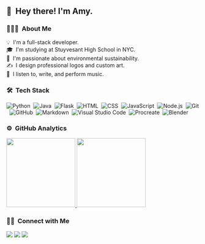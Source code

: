 ## 👋 &nbsp;Hey there! I'm Amy.

### 👨🏻‍💻 &nbsp;About Me

💡 &nbsp;I'm a full-stack developer.\
🎓 &nbsp;I'm studying at Stuyvesant High School in NYC.\
🌱 &nbsp;I'm passionate about environmental sustainability.\
✍️ &nbsp;I design professional logos and custom art.\
🎹 &nbsp;I listen to, write, and perform music. 

### 🛠 &nbsp;Tech Stack

![Python](https://img.shields.io/badge/-Python-05122A?style=flat&logo=python)&nbsp;
![Java](https://img.shields.io/badge/-Java-05122A?style=flat&logo=Java&logoColor=FFA518)&nbsp;
![Flask](https://img.shields.io/badge/-Flask-05122A?style=flat&logo=flask)&nbsp;
![HTML](https://img.shields.io/badge/-HTML-05122A?style=flat&logo=HTML5)&nbsp;
![CSS](https://img.shields.io/badge/-CSS-05122A?style=flat&logo=CSS3&logoColor=1572B6)&nbsp;
![JavaScript](https://img.shields.io/badge/-JavaScript-05122A?style=flat&logo=javascript)&nbsp;
![Node.js](https://img.shields.io/badge/-Node.js-05122A?style=flat&logo=node.js)&nbsp;
![Git](https://img.shields.io/badge/-Git-05122A?style=flat&logo=git)&nbsp;
![GitHub](https://img.shields.io/badge/-GitHub-05122A?style=flat&logo=github)&nbsp;
![Markdown](https://img.shields.io/badge/-Markdown-05122A?style=flat&logo=markdown)&nbsp;
![Visual Studio Code](https://img.shields.io/badge/-Visual%20Studio%20Code-05122A?style=flat&logo=visual-studio-code&logoColor=007ACC)&nbsp;
![Procreate](https://img.shields.io/badge/-Procreate-05122A?style=flat&logo=paypal&logoColor=f477fc)&nbsp;
![Blender](https://img.shields.io/badge/-Blender-05122A?style=flat&logo=blender&logoColor=f59b42)&nbsp;

### ⚙️ &nbsp;GitHub Analytics

<p align="left">
<a href="https://github.com/amymainyc">
  <img height="180em" src="https://github-readme-stats-eight-theta.vercel.app/api?username=amymainyc&show_icons=true&theme=algolia&include_all_commits=true&count_private=true"/>
  <img height="180em" src="https://github-readme-stats-eight-theta.vercel.app/api/top-langs/?username=amymainyc&layout=compact&langs_count=8&theme=algolia"/>
</a>
</p>

### 🤝🏻 &nbsp;Connect with Me

<p align="left">
<a href="https://www.linkedin.com/in/amy-mai-86261b1b6/"><img src="https://img.shields.io/badge/-Amy%20Mai-0077B5?style=flat&logo=Linkedin&logoColor=white"/></a>
<a href="mailto:amymainyc@gmail.com"><img src="https://img.shields.io/badge/-amymainyc@gmail.com-D14836?style=flat&logo=Gmail&logoColor=white"/></a>
<a href="https://www.instagram.com/amymainyc"><img src="https://img.shields.io/badge/-@amymainyc-E4405F?style=flat&logo=Instagram&logoColor=white"/></a>
</p>
